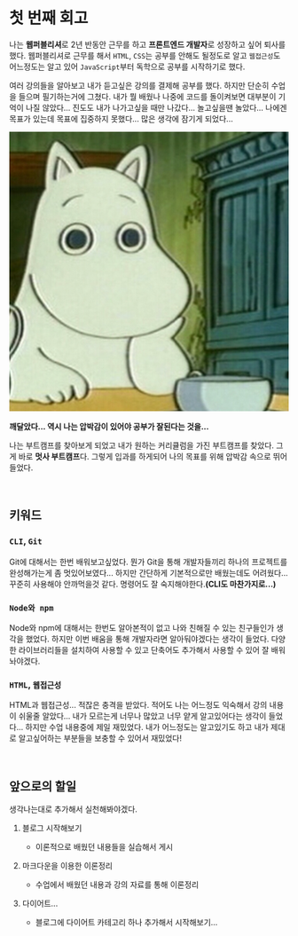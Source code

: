 # 첫 번째 회고

나는 **웹퍼블리셔**로 2년 반동안 근무를 하고 **프론트엔드 개발자**로 성장하고 싶어 퇴사를 했다. 웹퍼블리셔로 근무를 해서 `HTML`, `CSS`는 공부를 안해도 될정도로 알고 `웹접근성`도 어느정도는 알고 있어 `JavaScript`부터 독학으로 공부를 시작하기로 했다.

여러 강의들을 알아보고 내가 듣고싶은 강의를 결제해 공부를 했다. 하지만 단순히 수업을 들으며 필기하는거에 그쳤다. 내가 뭘 배웠나 나중에 코드를 돌이켜보면 대부분이 기억이 나질 않았다... 진도도 내가 나가고싶을 때만 나갔다... 놀고싶을땐 놀았다... 나에겐 목표가 있는데 목표에 집중하지 못했다... 많은 생각에 잠기게 되었다...

![생각에 잠김](/src/assets/images/thinking.png)

**깨달았다... 역시 나는 압박감이 있어야 공부가 잘된다는 것을...**

나는 부트캠프를 찾아보게 되었고 내가 원하는 커리큘럼을 가진 부트캠프를 찾았다. 그게 바로 **멋사 부트캠프**다. 그렇게 입과를 하게되어 나의 목표를 위해 압박감 속으로 뛰어들었다.

<br />

## 키워드

### `CLI`, `Git`

Git에 대해서는 한번 배워보고싶었다. 뭔가 Git을 통해 개발자들끼리 하나의 프로젝트를 완성해가는게 좀 멋있어보였다... 하지만 간단하게 기본적으로만 배웠는데도 어려웠다... 꾸준히 사용해야 안까먹을것 같다. 명령어도 잘 숙지해야한다.**(CLI도 마찬가지로...)**

### `Node와 npm`

Node와 npm에 대해서는 한번도 알아본적이 없고 나와 친해질 수 있는 친구들인가 생각을 했었다. 하지만 이번 배움을 통해 개발자라면 알아둬야겠다는 생각이 들었다. 다양한 라이브러리들을 설치하여 사용할 수 있고 단축어도 추가해서 사용할 수 있어 잘 배워놔야겠다.

### `HTML`, `웹접근성`

HTML과 웹접근성... 적잖은 충격을 받았다. 적어도 나는 어느정도 익숙해서 강의 내용이 쉬울줄 알았다... 내가 모르는게 너무나 많았고 너무 얕게 알고있어다는 생각이 들었다... 하지만 수업 내용중에 제일 재밌었다. 내가 어느정도는 알고있기도 하고 내가 제대로 알고싶어하는 부분들을 보충할 수 있어서 재밌었다!

<br />

## 앞으로의 할일

생각나는대로 추가해서 실천해봐야겠다.

1. 블로그 시작해보기
   - 이론적으로 배웠던 내용들을 실습해서 게시

2. 마크다운을 이용한 이론정리
   - 수업에서 배웠던 내용과 강의 자료를 통해 이론정리

3. 다이어트...
   - 블로그에 다이어트 카테고리 하나 추가해서 시작해보기...
